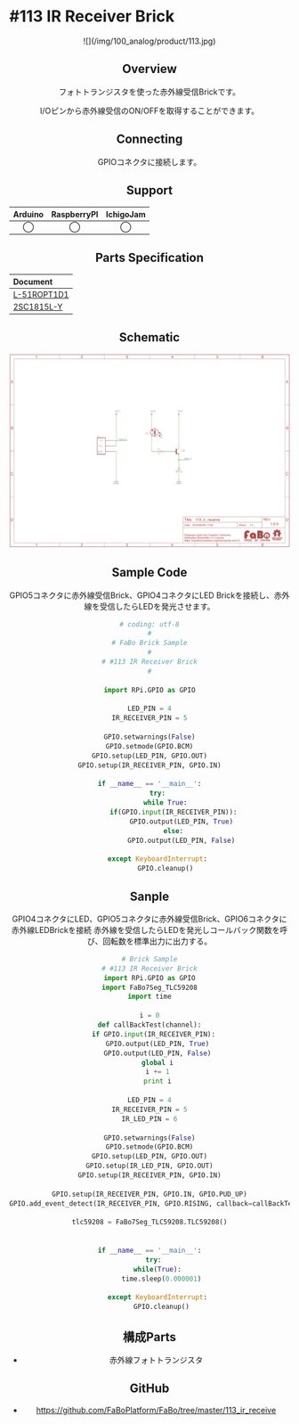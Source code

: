 # #113 IR Receiver Brick

<center>![](/img/100_analog/product/113.jpg)
<!--COLORME-->

## Overview
フォトトランジスタを使った赤外線受信Brickです。

I/Oピンから赤外線受信のON/OFFを取得することができます。

## Connecting
GPIOコネクタに接続します。

## Support
|Arduino|RaspberryPI|IchigoJam|
|:--:|:--:|:--:|
|◯|◯|◯|

## Parts Specification
| Document |
|:--|
| [L-51ROPT1D1](http://akizukidenshi.com/catalog/g/gI-04211/) |
| [2SC1815L-Y](http://akizukidenshi.com/catalog/g/gI-06475/) |

## Schematic
![](/img/100_analog/schematic/113_ir_receive.png)

## Sample Code

GPIO5コネクタに赤外線受信Brick、GPIO4コネクタにLED Brickを接続し、赤外線を受信したらLEDを発光させます。

```python
# coding: utf-8
#
# FaBo Brick Sample
#
# #113 IR Receiver Brick
#

import RPi.GPIO as GPIO

LED_PIN = 4
IR_RECEIVER_PIN = 5

GPIO.setwarnings(False)
GPIO.setmode(GPIO.BCM)
GPIO.setup(LED_PIN, GPIO.OUT)
GPIO.setup(IR_RECEIVER_PIN, GPIO.IN)

if __name__ == '__main__':
    try:
        while True:
            if(GPIO.input(IR_RECEIVER_PIN)):
                GPIO.output(LED_PIN, True)
            else:
                GPIO.output(LED_PIN, False)

    except KeyboardInterrupt:
        GPIO.cleanup()

```

## Sanple

GPIO4コネクタにLED、GPIO5コネクタに赤外線受信Brick、GPIO6コネクタに赤外線LEDBrickを接続
赤外線を受信したらLEDを発光しコールバック関数を呼び、回転数を標準出力に出力する。
```python
# Brick Sample
# #113 IR Receiver Brick
import RPi.GPIO as GPIO
import FaBo7Seg_TLC59208
import time

i = 0
def callBackTest(channel):
  if GPIO.input(IR_RECEIVER_PIN):
    GPIO.output(LED_PIN, True)
    GPIO.output(LED_PIN, False)
    global i
    i += 1
    print i

LED_PIN = 4
IR_RECEIVER_PIN = 5
IR_LED_PIN = 6

GPIO.setwarnings(False)
GPIO.setmode(GPIO.BCM)
GPIO.setup(LED_PIN, GPIO.OUT)
GPIO.setup(IR_LED_PIN, GPIO.OUT)
GPIO.setup(IR_RECEIVER_PIN, GPIO.IN)

GPIO.setup(IR_RECEIVER_PIN, GPIO.IN, GPIO.PUD_UP)
GPIO.add_event_detect(IR_RECEIVER_PIN, GPIO.RISING, callback=callBackTest, bouncetime=300)

tlc59208 = FaBo7Seg_TLC59208.TLC59208()


if __name__ == '__main__':
  try:
    while(True):
      time.sleep(0.000001)

    except KeyboardInterrupt:
      GPIO.cleanup()
```
## 構成Parts
- 赤外線フォトトランジスタ

## GitHub
- https://github.com/FaBoPlatform/FaBo/tree/master/113_ir_receive
